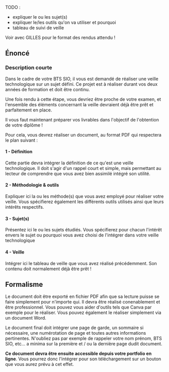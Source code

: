 TODO :
- expliquer le ou les sujet(s)
- expliquer le/les outils qu'on va utiliser et pourquoi
- tableau de suivi de veille

Voir avec GILLES pour le format des rendus attendu !

## Énoncé

### Description courte

Dans le cadre de votre BTS SIO, il vous est demandé de réaliser une veille technologique sur un sujet défini. Ce projet est à réaliser durant vos deux années de formation et doit être continu.

Une fois rendu à cette étape, vous devriez être proche de votre examen, et l'ensemble des éléments concernant la veille devraient déjà être prêt et parfaitement en place.

Il vous faut maintenant préparer vos livrables dans l'objectif de l'obtention de votre diplôme !

Pour cela, vous devrez réaliser un document, au format PDF qui respectera le plan suivant : 

#### 1 - Définition

Cette partie devra intégrer la définition de ce qu'est une veille technologique. Il doit s'agir d'un rappel court et simple, mais permettant au lecteur de comprendre que vous avez bien assimilé intégré son utilité.

#### 2 - Méthodologie & outils

Expliquer ici la ou les méthode(s) que vous avez employé pour réaliser votre veille. Vous spécifierez également les différents outils utilisés ainsi que leurs intérêts respectifs.

#### 3 - Sujet(s)

Présentez ici le ou les sujets étudiés. Vous spécifierez pour chacun l'intérêt envers le sujet ou pourquoi vous avez choisi de l'intégrer dans votre veille technologique

#### 4 - Veille

Intégrer ici le tableau de veille que vous avez réalisé précédemment. Son contenu doit normalement déjà être prêt !

## Formalisme

Le document doit être exporté en fichier PDF afin que sa lecture puisse se faire simplement pour n'importe qui. Il devra être réalisé conenablement et être professionnel. Vous pouvez vous aider d'outils tels que Canva par exemple pour le réaliser. Vous pouvez également le réaliser simplement via un document Word.

Le document final doit intégrer une page de garde, un sommaire si nécessaire, une numérotation de page et toutes autres informations pertinentes. N'oubliez pas par exemple de rappeler votre nom prénom, BTS SIO, etc... a minima sur la première et / ou la dernière page dudit document.

**Ce document devra être ensuite accessible depuis votre portfolio en ligne**. Vous pourrez donc l'intégrer pour son téléchargement sur un bouton que vous aurez prévu à cet effet.

